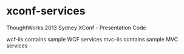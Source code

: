 xconf-services
==============

ThoughtWorks 2013 Sydney XConf - Presentation Code

wcf-iis contains sample WCF services
mvc-iis contains sample MVC services
